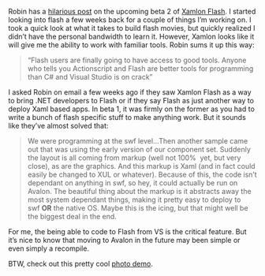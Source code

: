 Robin has a [hilarious
post](http://blog.debreuil.com/archive/2005/03/11/652.aspx) on the
upcoming beta 2 of [Xamlon
Flash](http://www.xamlon.com/software/xamlonpro/flash/). I started
looking into flash a few weeks back for a couple of things I’m working
on. I took a quick look at what it takes to build flash movies, but
quickly realized I didn’t have the personal bandwidth to learn it.
However, Xamlon looks like it will give me the ability to work with
familiar tools. Robin sums it up this way:

> “Flash users are finally going to have access to good tools. Anyone
> who tells you Actionscript and Flash are better tools for programming
> than C\# and Visual Studio is on crack”

I asked Robin on email a few weeks ago if they saw Xamlon Flash as a way
to bring .NET developers to Flash or if they say Flash as just another
way to deploy Xaml based apps. In beta 1, it was firmly on the former as
you had to write a bunch of flash specific stuff to make anything work.
But it sounds like they’ve almost solved that:

> We were programming at the swf level…Then another sample came out that
> was using the early version of our component set. Suddenly the layout
> is all coming from markup (well not 100%  yet, but very close), as are
> the graphics. And this markup is Xaml (and in fact could easily be
> changed to XUL or whatever). Because of this, the code isn’t dependant
> on anything in swf, so hey, it could actually be run on Avalon. The
> beautiful thing about the markup is it abstracts away the most system
> dependant things, making it pretty easy to deploy to swf **OR** the
> native OS. Maybe this is the icing, but that might well be the biggest
> deal in the end.

For me, the being able to code to Flash from VS is the critical feature.
But it’s nice to know that moving to Avalon in the future may been
simple or even simply a recompile.

BTW, check out this pretty cool [photo
demo](http://www.xamlon.com/flash/demos/imageviewer/).

